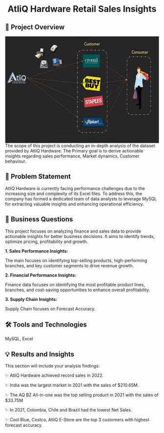  
<h1 align = "center">AtliQ Hardware Retail Sales Insights </h1>

## 🚀 Project Overview
<div style="margin-bottom: 20px;">
  <img align="left" alt="Coding" width="750" height="350" src="https://github.com/Mahalak4401/SQL_Portfolio_projects/blob/main/AtliQ%20Harware%20Sales/Image%20of%20AtliQ.png?raw=true">
</div>

<p>The scope of this project is conducting an in-depth analysis of the dataset provided by AtliQ Hardware. The Primary goal is to derive actionable insights regarding sales performance, Market dynamics, Customer behaviour.</p>

## 🔎 Problem Statement 
<p>AtliQ Hardware is currently facing performance challenges due to the increasing size and complexity of its Excel files. To address this, the company has formed a dedicated team of data analysts to leverage MySQL for extracting valuable insights and enhancing operational efficiency.</p>


## 📝 Business Questions 
This project focuses on analyzing finance and sales data to provide actionable insights for better business decisions. It aims to identify trends, optimize pricing, profitability and growth.

<b>1. Sales Performance Insights:</b>

The main focuses on identifying top-selling products, high-performing branches, and key customer segments to drive revenue growth.

<b>2. Financial Performance Insights:</b>

Finance data focuses on identifying the most profitable product lines, branches, and cost-saving opportunities to enhance overall profitability. 

<b>3. Supply Chain Insights:</b>

Supply Chain focuses on Forecast Accuracy.

## 🛠️ Tools and Technologies

MySQL, Excel

## 💡 Results and Insights 

This section will include your analysis findings:

✨ AtliQ Hardware achieved record sales in 2022.

✨ India was the largest market in 2021 with the sales of $210.65M.

✨ The AQ BZ All-in-one was the top selling product in 2021 with the sales of $33.75M

✨ In 2021, Colombia, Chile and Brazil had the lowest Net Sales.

✨ Cool Blue, Costco, AtliQ E-Store are the top 3 customers with highest forecast accuracy.

